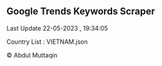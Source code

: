 

## Google Trends Keywords Scraper 
 
Last Update 22-05-2023 , 19:34:05

Country List :
VIETNAM.json



© Abdul Muttaqin 
